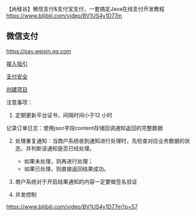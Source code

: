 
【尚硅谷】微信支付&支付宝支付，一套搞定Java在线支付开发教程
https://www.bilibili.com/video/BV1US4y1D77m


## 微信支付

https://pay.weixin.qq.com

[接入指引](blog/pay/start.md)

[支付安全](blog/pay/security.md)

[创建项目](blog/pay/create-project.md)


注意事项：

1. 定期更新平台证书，间隔时间小于12 小时

记录订单日志：使用json字段content存储回调通知返回的完整数据

2. 处理重复通知：当商户系统收到通知进行处理时，先检查对应业务数据的状态，并判断该通知是否已经处理。
    - 如果未处理，则再进行处理；
    - 如果已处理，则直接返回结果成功。

3. 商户系统对于开启结果通知的内容一定要做签名验证

4. 并发控制


https://www.bilibili.com/video/BV1US4y1D77m?p=57
